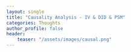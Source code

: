 ```yaml
---
layout: single
title: "Causality Analysis - IV & DID & PSM"
categories: Thoughts
author_profile: false
header:
    teaser: "/assets/images/causal.png"
---
```


